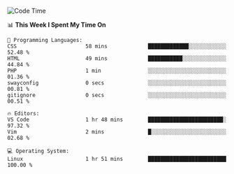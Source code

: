 <!-- [![Top Langs](https://github-readme-stats.vercel.app/api/top-langs/?username=gagahsyuja&theme=dracula&hide_border=true&border_radius=7)](https://github.com/anuraghazra/github-readme-stats) -->

<!--START_SECTION:waka-->
![Code Time](http://img.shields.io/badge/Code%20Time-204%20hrs%2024%20mins-blue)

📊 **This Week I Spent My Time On** 

```text
💬 Programming Languages: 
CSS                      58 mins             █████████████░░░░░░░░░░░░   52.48 % 
HTML                     49 mins             ███████████░░░░░░░░░░░░░░   44.84 % 
PHP                      1 min               ░░░░░░░░░░░░░░░░░░░░░░░░░   01.36 % 
swayconfig               0 secs              ░░░░░░░░░░░░░░░░░░░░░░░░░   00.81 % 
gitignore                0 secs              ░░░░░░░░░░░░░░░░░░░░░░░░░   00.51 % 

🔥 Editors: 
VS Code                  1 hr 48 mins        ████████████████████████░   97.32 % 
Vim                      2 mins              █░░░░░░░░░░░░░░░░░░░░░░░░   02.68 % 

💻 Operating System: 
Linux                    1 hr 51 mins        █████████████████████████   100.00 % 
```


<!--END_SECTION:waka-->
